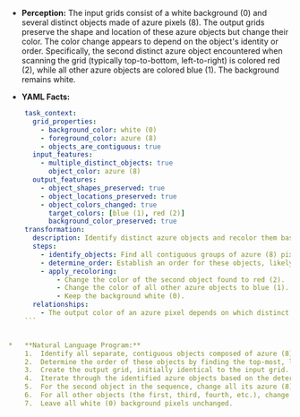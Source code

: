 *   **Perception:** The input grids consist of a white background (0) and several distinct objects made of azure pixels (8). The output grids preserve the shape and location of these azure objects but change their color. The color change appears to depend on the object's identity or order. Specifically, the second distinct azure object encountered when scanning the grid (typically top-to-bottom, left-to-right) is colored red (2), while all other azure objects are colored blue (1). The background remains white.

*   **YAML Facts:**
    
```yaml
    task_context:
      grid_properties:
        - background_color: white (0)
        - foreground_color: azure (8)
        - objects_are_contiguous: true
      input_features:
        - multiple_distinct_objects: true
          object_color: azure (8)
      output_features:
        - object_shapes_preserved: true
        - object_locations_preserved: true
        - object_colors_changed: true
          target_colors: [blue (1), red (2)]
          background_color_preserved: true
    transformation:
      description: Identify distinct azure objects and recolor them based on their order of appearance.
      steps:
        - identify_objects: Find all contiguous groups of azure (8) pixels.
        - determine_order: Establish an order for these objects, likely based on the top-most, left-most pixel of each object (scan order).
        - apply_recoloring:
            - Change the color of the second object found to red (2).
            - Change the color of all other azure objects to blue (1).
            - Keep the background white (0).
      relationships:
        - The output color of an azure pixel depends on which distinct object it belongs to and the order of that object among all azure objects in the input grid.
    ```


*   **Natural Language Program:**
    1.  Identify all separate, contiguous objects composed of azure (8) pixels in the input grid. Consider pixels connected horizontally or vertically as part of the same object.
    2.  Determine the order of these objects by finding the top-most, left-most pixel of each object and sorting them first by row index, then by column index.
    3.  Create the output grid, initially identical to the input grid.
    4.  Iterate through the identified azure objects based on the determined order.
    5.  For the second object in the sequence, change all its azure (8) pixels to red (2) in the output grid.
    6.  For all other objects (the first, third, fourth, etc.), change all their azure (8) pixels to blue (1) in the output grid.
    7.  Leave all white (0) background pixels unchanged.